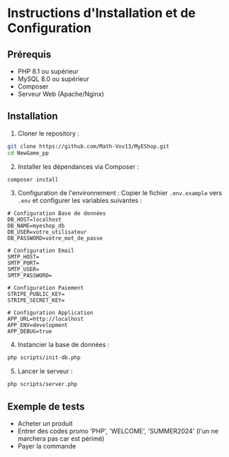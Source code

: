 # Instructions d'Installation et de Configuration

## Prérequis
- PHP 8.1 ou supérieur
- MySQL 8.0 ou supérieur
- Composer
- Serveur Web (Apache/Nginx)

## Installation

1. Cloner le repository :
```bash
git clone https://github.com/Math-Vov13/MyEShop.git
cd NewGame_pp
```

2. Installer les dépendances via Composer :
```bash
composer install
```

3. Configuration de l'environnement :
Copier le fichier `.env.example` vers `.env` et configurer les variables suivantes :

```env
# Configuration Base de données
DB_HOST=localhost
DB_NAME=myeshop_db
DB_USER=votre_utilisateur
DB_PASSWORD=votre_mot_de_passe

# Configuration Email
SMTP_HOST=
SMTP_PORT=
SMTP_USER=
SMTP_PASSWORD=

# Configuration Paiement
STRIPE_PUBLIC_KEY=
STRIPE_SECRET_KEY=

# Configuration Application
APP_URL=http://localhost
APP_ENV=development
APP_DEBUG=true
```

4. Instancier la base de données :
```bash
php scripts/init-db.php
```

5. Lancer le serveur :
```bash
php scripts/server.php
```

## Exemple de tests

- Acheter un produit
- Entrer des codes promo 'PHP', 'WELCOME', 'SUMMER2024' (l'un ne marchera pas car est périmé)
- Payer la commande